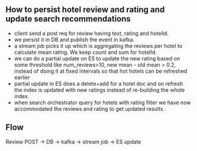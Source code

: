 ## How to persist hotel review and rating and update search recommendations

- client send a post req for review having text, rating and hotelId.
- we persist it in DB and publish the event in kafka.
- a stream job picks it up which is aggregating the reviews per hotel to calculate mean rating. We keep count and sum for hotelId.
- we can do a partial update on ES to update the new rating based on some threshold like num_reviews>10, new mean - old mean > 0.2, instead of doing it at fixed intervals so that hot hotels can be refreshed earlier
- partial update in ES does a delete+add for a hotel doc and on refresh the index is updated with new ratings instead of re-building the whole index.
- when search orchestrator query for hotels with rating filter we have now accommodated the reviews and rating to get updated results.


## Flow

Review POST -> DB -> kafka -> stream job -> ES update